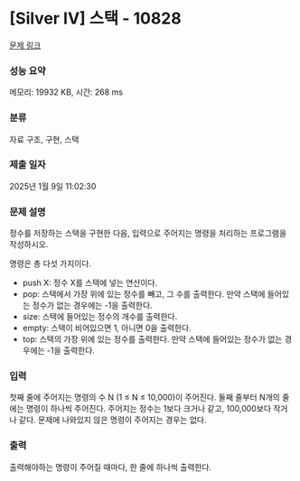 # [Silver IV] 스택 - 10828 

[문제 링크](https://www.acmicpc.net/problem/10828) 

### 성능 요약

메모리: 19932 KB, 시간: 268 ms

### 분류

자료 구조, 구현, 스택

### 제출 일자

2025년 1월 9일 11:02:30

### 문제 설명

<p style="user-select: auto !important;">정수를 저장하는 스택을 구현한 다음, 입력으로 주어지는 명령을 처리하는 프로그램을 작성하시오.</p>

<p style="user-select: auto !important;">명령은 총 다섯 가지이다.</p>

<ul style="user-select: auto !important;">
	<li style="user-select: auto !important;">push X: 정수 X를 스택에 넣는 연산이다.</li>
	<li style="user-select: auto !important;">pop: 스택에서 가장 위에 있는 정수를 빼고, 그 수를 출력한다. 만약 스택에 들어있는 정수가 없는 경우에는 -1을 출력한다.</li>
	<li style="user-select: auto !important;">size: 스택에 들어있는 정수의 개수를 출력한다.</li>
	<li style="user-select: auto !important;">empty: 스택이 비어있으면 1, 아니면 0을 출력한다.</li>
	<li style="user-select: auto !important;">top: 스택의 가장 위에 있는 정수를 출력한다. 만약 스택에 들어있는 정수가 없는 경우에는 -1을 출력한다.</li>
</ul>

### 입력 

 <p style="user-select: auto !important;">첫째 줄에 주어지는 명령의 수 N (1 ≤ N ≤ 10,000)이 주어진다. 둘째 줄부터 N개의 줄에는 명령이 하나씩 주어진다. 주어지는 정수는 1보다 크거나 같고, 100,000보다 작거나 같다. 문제에 나와있지 않은 명령이 주어지는 경우는 없다.</p>

### 출력 

 <p style="user-select: auto !important;">출력해야하는 명령이 주어질 때마다, 한 줄에 하나씩 출력한다.</p>

